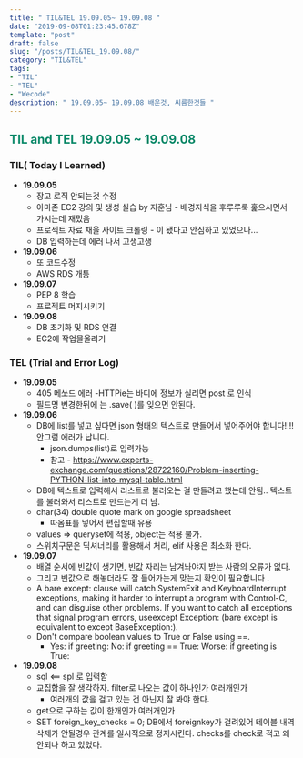 ```yaml
---
title: " TIL&TEL 19.09.05~ 19.09.08 "
date: "2019-09-08T01:23:45.678Z"
template: "post"
draft: false
slug: "/posts/TIL&TEL_19.09.08/"
category: "TIL&TEL"
tags:
- "TIL"
- "TEL"
- "Wecode"
description: " 19.09.05~ 19.09.08 배운것, 씨름한것들 "
---
```

<h2 style="color:rgb(9, 136, 104)">TIL and TEL 19.09.05 ~ 19.09.08 </h2>

### TIL( Today I Learned)

- **19.09.05**
  - 장고 로직 안되는것 수정
  - 아마존 EC2 강의 및 생성 실습 by 지훈님 - 배경지식을 후루루룩 훑으시면서 가시는데 재밌음  
  - 프로젝트 자료 채울 사이트 크롤링 - 이 됐다고 안심하고 있었으나...
  - DB 입력하는데 에러 나서 고생고생 
- **19.09.06**
  - 또 코드수정
  - AWS RDS 개통
- **19.09.07**
  - PEP 8 학습
  - 프로젝트 머지시키기
- **19.09.08**
  - DB 초기화 및 RDS 연결 
  - EC2에 작업물올리기 

### TEL (Trial and Error Log)

- **19.09.05**
  - 405 메쏘드 에러 -HTTPie는 바디에 정보가 실리면 post 로 인식 
  - 필드명 변경한뒤에 는 .save( )를 잊으면 안된다.
- **19.09.06**
  - DB에 list를 넣고 싶다면 json 형태의 텍스트로 만들어서 넣어주어야 합니다!!!! 안그럼 에러가 납니다.
    - json.dumps(list)로 입력가능
    - 참고 - https://www.experts-exchange.com/questions/28722160/Problem-inserting-PYTHON-list-into-mysql-table.html
  - DB에 텍스트로 입력해서 리스트로 불러오는 걸 만들려고 했는데 안됨.. 텍스트를 불러와서 리스트로 만드는게 더 남.
  - char(34) double quote mark on google spreadsheet 
    - 따옴표를 넣어서 편집할때 유용
  - values => queryset에 적용, object는 적용 불가.
  - 스위치구문은 딕셔너리를 활용해서 처리, elif 사용은 최소화 한다. 
- **19.09.07**
  - 배열 순서에 빈값이 생기면, 빈값 자리는 남겨놔야지 받는 사람의 오류가 없다. 
  - 그리고 빈값으로 해놓더라도 잘 들어가는게 맞는지 확인이 필요합니다 .
  - A bare except: clause will catch SystemExit and KeyboardInterrupt exceptions, making it harder to interrupt a program with Control-C, and can disguise other problems. If you want to catch all exceptions that signal program errors, useexcept Exception: (bare except is equivalent to except BaseException:).
  - Don't compare boolean values to True or False using ==.
    - Yes: if greeting: 
      No: if greeting == True: 
      Worse: if greeting is True:
- **19.09.08**
  - sql <== spl 로 입력함 
  - 교집합을 잘 생각하자. filter로 나오는 값이 하나인가 여러개인가 
    - 여러개의 값을 걸고 있는 건 아닌지 잘 봐야 한다. 
  - get으로 구하는 값이 한개인가 여러개인가 
  - SET foreign_key_checks = 0; DB에서 foreignkey가 걸려있어 테이블 내역 삭제가 안될경우 관계를 일시적으로 정지시킨다. checks를 check로 적고 왜안되나 하고 있었다. 

​	